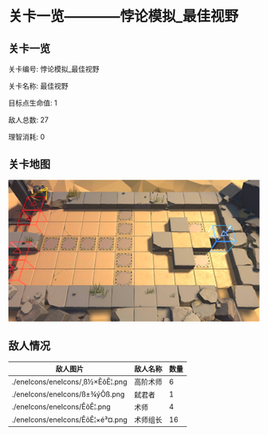 # 关卡一览————悖论模拟_最佳视野


## 关卡一览

关卡编号: 悖论模拟_最佳视野

关卡名称: 最佳视野

目标点生命值: 1

敌人总数: 27

理智消耗: 0


## 关卡地图
![悖论模拟_最佳视野](./oprMap/悖论模拟_最佳视野.png)

## 敌人情况

| 敌人图片 | 敌人名称 | 数量  |
|---------|-----|-----|
| ./eneIcons/eneIcons/¸ß½×ÊõÊ¦.png| 高阶术师  |   6  |
| ./eneIcons/eneIcons/ß±¾ýÕß.png| 弑君者  |   1  |
| ./eneIcons/eneIcons/ÊõÊ¦.png| 术师  |   4  |
| ./eneIcons/eneIcons/ÊõÊ¦×é³¤.png| 术师组长  |   16  |
